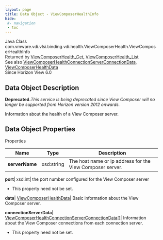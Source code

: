 ```yaml
---
layout: page
title: Data Object - ViewComposerHealthInfo
hide:
 #- navigation
 - toc
---
```






Java Class
    com.vmware.vdi.vlsi.binding.vdi.health.ViewComposerHealth.ViewComposerHealthInfo  
Returned by
     [ViewComposerHealth_Get](vdi.health.ViewComposerHealth.md#get), [ViewComposerHealth_List](vdi.health.ViewComposerHealth.md#list)  
See also
     [ViewComposerHealthConnectionServerConnectionData](vdi.health.ViewComposerHealth.ConnectionServerConnectionData.md), [ViewComposerHealthData](vdi.health.ViewComposerHealth.ViewComposerHealthData.md)  
Since 
    Horizon View 6.0

## Data Object Description 

**Deprecated.**_This service is being deprecated since View Composer will no longer be supported from Horizon version 2012 onwards._

Information about the health of a View Composer server. 

## Data Object Properties

Properties

Name |  Type |  Description   
---|---|---  
**serverName**|  xsd:string|  The host name or ip address for the View Composer server.   
  
**port**|  xsd:int|  the port number configured for the View Composer server   


 * This property need not be set.

  
**data**| [ViewComposerHealthData](vdi.health.ViewComposerHealth.ViewComposerHealthData.md)|  Basic information about the View Composer server.   
  
**connectionServerData**| [ViewComposerHealthConnectionServerConnectionData[]](vdi.health.ViewComposerHealth.ConnectionServerConnectionData.md)|  Information about the View Composer connections from each connection server.   


 * This property need not be set.

  
  
  
   
  
  

